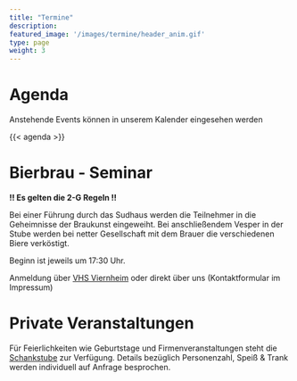 ```yaml
---
title: "Termine"
description: 
featured_image: '/images/termine/header_anim.gif'
type: page
weight: 3
---
```


# Agenda

Anstehende Events können in unserem Kalender eingesehen werden

{{< agenda >}}

# Bierbrau - Seminar

**!! Es gelten die 2-G Regeln !!**

<div align="left">

Bei einer Führung durch das Sudhaus werden die Teilnehmer in die Geheimnisse der Braukunst eingeweiht. Bei anschließendem Vesper in der Stube werden bei netter Gesellschaft mit dem Brauer die verschiedenen Biere verköstigt.

Beginn ist jeweils um 17:30 Uhr. 

Anmeldung über <a href="https://vhs.viernheim.de/kursuebersicht.html">VHS Viernheim</a> oder direkt über uns (Kontaktformular im Impressum)

</div>

# Private Veranstaltungen

<div align="left">

Für Feierlichkeiten wie Geburtstage und Firmenveranstaltungen steht die <a href="https://www.hannesbru.de/biere/stubb/">Schankstube</a> zur Verfügung. Details bezüglich Personenzahl, Speiß & Trank werden individuell auf Anfrage besprochen.

</div>